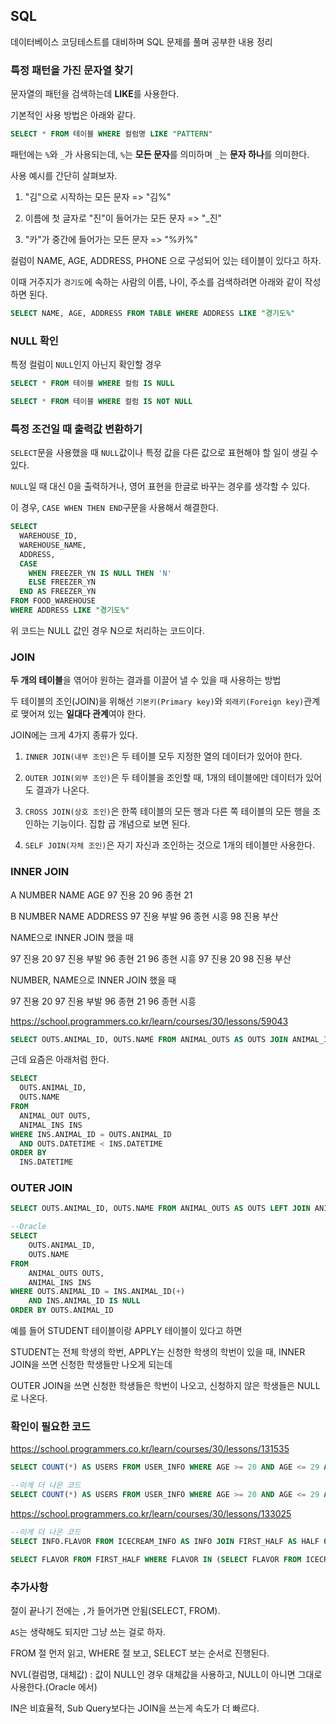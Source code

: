 ## SQL

데이터베이스 코딩테스트를 대비하며 SQL 문제를 풀며 공부한 내용 정리

### 특정 패턴을 가진 문자열 찾기
문자열의 패턴을 검색하는데 **LIKE**를 사용한다.

기본적인 사용 방법은 아래와 같다.
```sql
SELECT * FROM 테이블 WHERE 컬럼명 LIKE "PATTERN"
```

패턴에는 `%`와 `_`가 사용되는데, `%`는 **모든 문자**를 의미하며 `_`는 **문자 하나**를 의미한다.

사용 예시를 간단히 살펴보자.

1. "김"으로 시작하는 모든 문자 => "김%"

2. 이름에 첫 글자로 "진"이 들어가는 모든 문자 => "_진"

3. "카"가 중간에 들어가는 모든 문자 => "%카%"

컬럼이 NAME, AGE, ADDRESS, PHONE 으로 구성되어 있는 테이블이 있다고 하자.

이때 거주지가 `경기도`에 속하는 사람의 이름, 나이, 주소를 검색하려면 아래와 같이 작성하면 된다.

```sql
SELECT NAME, AGE, ADDRESS FROM TABLE WHERE ADDRESS LIKE "경기도%"
```

### NULL 확인
특정 컬럼이 `NULL`인지 아닌지 확인할 경우

```sql
SELECT * FROM 테이블 WHERE 컬럼 IS NULL

SELECT * FROM 테이블 WHERE 컬럼 IS NOT NULL
```

### 특정 조건일 때 출력값 변환하기
`SELECT`문을 사용했을 때 `NULL`값이나 특정 값을 다른 값으로 표현해야 할 일이 생길 수 있다. 

`NULL`일 때 대신 0을 출력하거나, 영어 표현을 한글로 바꾸는 경우를 생각할 수 있다.

이 경우, `CASE WHEN THEN END`구문을 사용해서 해결한다.

```sql
SELECT 
  WAREHOUSE_ID, 
  WAREHOUSE_NAME, 
  ADDRESS, 
  CASE 
    WHEN FREEZER_YN IS NULL THEN 'N' 
    ELSE FREEZER_YN
  END AS FREEZER_YN
FROM FOOD_WAREHOUSE 
WHERE ADDRESS LIKE "경기도%"
```

위 코드는 NULL 값인 경우 N으로 처리하는 코드이다.

### JOIN
**두 개의 테이블**을 엮어야 원하는 결과를 이끌어 낼 수 있을 때 사용하는 방법

두 테이블의 조인(JOIN)을 위해선 `기본키(Primary key)`와 `외래키(Foreign key)`관계로 맺어져 있는 **일대다 관계**여야 한다.

JOIN에는 크게 4가지 종류가 있다.

1. `INNER JOIN(내부 조인)`은 두 테이블 모두 지정한 열의 데이터가 있어야 한다.

2. `OUTER JOIN(외부 조인)`은 두 테이블을 조인할 때, 1개의 테이블에만 데이터가 있어도 결과가 나온다.

3. `CROSS JOIN(상호 조인)`은 한쪽 테이블의 모든 행과 다른 쪽 테이블의 모든 행을 조인하는 기능이다. 집합 곱 개념으로 보면 된다.

4. `SELF JOIN(자체 조인)`은 자기 자신과 조인하는 것으로 1개의 테이블만 사용한다.

### INNER JOIN

A 
NUMBER NAME AGE
97 진용 20
96 종현 21

B
NUMBER NAME ADDRESS
97 진용 부발
96 종현 시흥
98 진용 부산

NAME으로 INNER JOIN 했을 때

97 진용 20 97 진용 부발
96 종현 21 96 종현 시흥
97 진용 20 98 진용 부산

NUMBER, NAME으로 INNER JOIN 했을 때

97 진용 20 97 진용 부발
96 종현 21 96 종현 시흥

https://school.programmers.co.kr/learn/courses/30/lessons/59043
```sql
SELECT OUTS.ANIMAL_ID, OUTS.NAME FROM ANIMAL_OUTS AS OUTS JOIN ANIMAL_INS AS INS ON INS.ANIMAL_ID = OUTS.ANIMAL_ID WHERE OUTS.DATETIME < INS.DATETIME ORDER BY INS.DATETIME
```

근데 요즘은 아래처럼 한다.

```sql
SELECT
  OUTS.ANIMAL_ID,
  OUTS.NAME
FROM
  ANIMAL_OUT OUTS,
  ANIMAL_INS INS
WHERE INS.ANIMAL_ID = OUTS.ANIMAL_ID
  AND OUTS.DATETIME < INS.DATETIME
ORDER BY
  INS.DATETIME
```

### OUTER JOIN
```sql
SELECT OUTS.ANIMAL_ID, OUTS.NAME FROM ANIMAL_OUTS AS OUTS LEFT JOIN ANIMAL_INS AS INS ON OUTS.ANIMAL_ID = INS.ANIMAL_ID WHERE INS.ANIMAL_ID IS NULL ORDER BY OUTS.ANIMAL_ID

--Oracle
SELECT 
    OUTS.ANIMAL_ID,
    OUTS.NAME
FROM 
    ANIMAL_OUTS OUTS,
    ANIMAL_INS INS
WHERE OUTS.ANIMAL_ID = INS.ANIMAL_ID(+)
    AND INS.ANIMAL_ID IS NULL
ORDER BY OUTS.ANIMAL_ID
```

예를 들어 STUDENT 테이블이랑 APPLY 테이블이 있다고 하면

STUDENT는 전체 학생의 학번, APPLY는 신청한 학생의 학번이 있을 때, INNER JOIN을 쓰면 신청한 학생들만 나오게 되는데

OUTER JOIN을 쓰면 신청한 학생들은 학번이 나오고, 신청하지 않은 학생들은 NULL로 나온다.

### 확인이 필요한 코드
https://school.programmers.co.kr/learn/courses/30/lessons/131535
```sql
SELECT COUNT(*) AS USERS FROM USER_INFO WHERE AGE >= 20 AND AGE <= 29 AND JOINED LIKE "2021%"

--이게 더 나은 코드
SELECT COUNT(*) AS USERS FROM USER_INFO WHERE AGE >= 20 AND AGE <= 29 AND DATE_FORMAT(JOINED, '%Y') = 2021
```

https://school.programmers.co.kr/learn/courses/30/lessons/133025
```sql
--이게 더 나은 코드
SELECT INFO.FLAVOR FROM ICECREAM_INFO AS INFO JOIN FIRST_HALF AS HALF ON INFO.FLAVOR = HALF.FLAVOR WHERE HALF.TOTAL_ORDER > 3000 AND INFO.INGREDIENT_TYPE = 'fruit_based' ORDER BY HALF.TOTAL_ORDER DESC

SELECT FLAVOR FROM FIRST_HALF WHERE FLAVOR IN (SELECT FLAVOR FROM ICECREAM_INFO WHERE INGREDIENT_TYPE LIKE 'fruit%') AND TOTAL_ORDER > 3000 ORDER BY TOTAL_ORDER DESC
```

### 추가사항
절이 끝나기 전에는 `,`가 들어가면 안됨(SELECT, FROM).

`AS`는 생략해도 되지만 그냥 쓰는 걸로 하자.

FROM 절 먼저 읽고, WHERE 절 보고, SELECT 보는 순서로 진행된다.

NVL(컬럼명, 대체값) : 값이 NULL인 경우 대체값을 사용하고, NULL이 아니면 그대로 사용한다.(Oracle 에서)

IN은 비효율적, Sub Query보다는 JOIN을 쓰는게 속도가 더 빠르다.